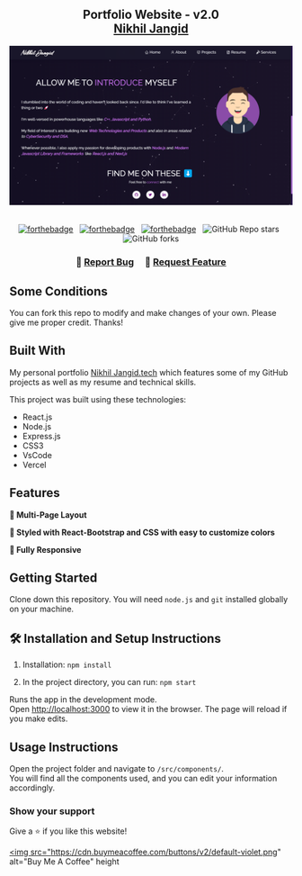 <h2 align="center">
  Portfolio Website - v2.0<br/>
  <a href="https://github.com/nikhiljangid120" target="_blank">Nikhil Jangid</a>
</h2>
<div align="center">
  <img alt="Demo" src="./Images/screen.png" />
</div>

<br/>

<center>

[![forthebadge](https://forthebadge.com/images/badges/built-with-love.svg)](https://forthebadge.com) &nbsp;
[![forthebadge](https://forthebadge.com/images/badges/made-with-javascript.svg)](https://forthebadge.com) &nbsp;
[![forthebadge](https://forthebadge.com/images/badges/open-source.svg)](https://forthebadge.com) &nbsp;
![GitHub Repo stars](https://img.shields.io/github/stars/nikhiljangid120/Portfolio?color=red&logo=github&style=for-the-badge) &nbsp;
![GitHub forks](https://img.shields.io/github/forks/nikhiljangid120/Portfolio?color=red&logo=github&style=for-the-badge)

</center>

<h3 align="center">
    🔹
    <a href="https://github.com/nikhiljangid120/Portfolio/issues">Report Bug</a> &nbsp; &nbsp;
    🔹
    <a href="https://github.com/nikhiljangid120/Portfolio/issues">Request Feature</a>
</h3>

## Some Conditions

You can fork this repo to modify and make changes of your own. Please give me proper credit. Thanks!

## Built With

My personal portfolio <a href="https://nikhiljangid.tech" target="_blank">Nikhil Jangid.tech</a> which features some of my GitHub projects as well as my resume and technical skills.<br/>

This project was built using these technologies:

- React.js
- Node.js
- Express.js
- CSS3
- VsCode
- Vercel

## Features

**📖 Multi-Page Layout**

**🎨 Styled with React-Bootstrap and CSS with easy to customize colors**

**📱 Fully Responsive**

## Getting Started

Clone down this repository. You will need `node.js` and `git` installed globally on your machine.

## 🛠 Installation and Setup Instructions

1. Installation: `npm install`

2. In the project directory, you can run: `npm start`

Runs the app in the development mode.\
Open [http://localhost:3000](http://localhost:3000) to view it in the browser.
The page will reload if you make edits.

## Usage Instructions

Open the project folder and navigate to `/src/components/`. <br/>
You will find all the components used, and you can edit your information accordingly.

### Show your support

Give a ⭐ if you like this website!

<a href="https://www.buymeacoffee.com/nikhiljangid120" target="_blank"><img src="https://cdn.buymeacoffee.com/buttons/v2/default-violet.png" alt="Buy Me A Coffee" height
